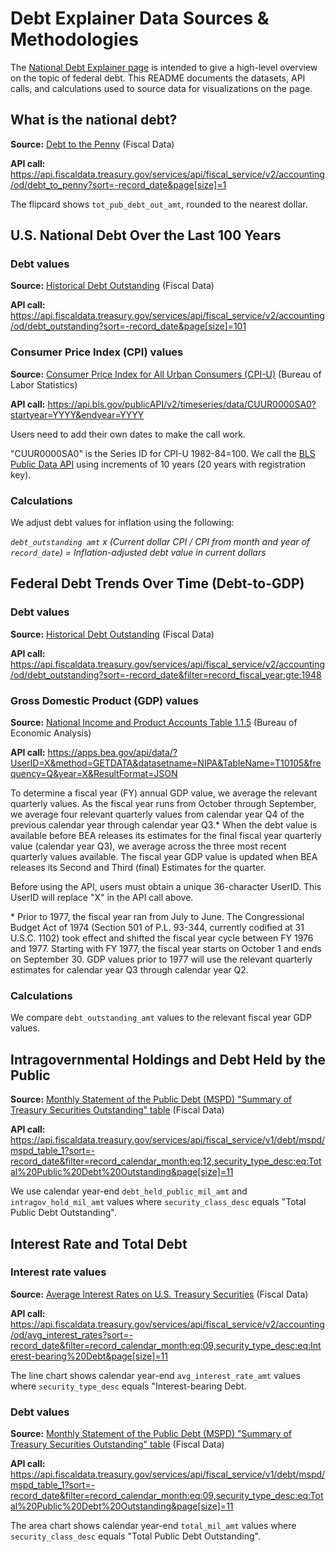 # Debt Explainer Data Sources & Methodologies

The [National Debt Explainer page](https://fiscaldata.treasury.gov/national-debt/) is intended to give a high-level overview on the topic of federal debt. This README documents the datasets, API calls, and calculations used to source data for visualizations on the page.


## What is the national debt?

**Source:** [Debt to the Penny](https://fiscaldata.treasury.gov/datasets/debt-to-the-penny/debt-to-the-penny) (Fiscal Data)

**API call:** https://api.fiscaldata.treasury.gov/services/api/fiscal_service/v2/accounting/od/debt_to_penny?sort=-record_date&page[size]=1

The flipcard shows `tot_pub_debt_out_amt`, rounded to the nearest dollar.


## U.S. National Debt Over the Last 100 Years

### Debt values

**Source:** [Historical Debt Outstanding](https://fiscaldata.treasury.gov/datasets/historical-debt-outstanding/historical-debt-outstanding) (Fiscal Data)

**API call:** https://api.fiscaldata.treasury.gov/services/api/fiscal_service/v2/accounting/od/debt_outstanding?sort=-record_date&page[size]=101

### Consumer Price Index (CPI) values

**Source:** [Consumer Price Index for All Urban Consumers (CPI-U)](https://data.bls.gov/timeseries/CUUR0000SA0) (Bureau of Labor Statistics)

**API call:** https://api.bls.gov/publicAPI/v2/timeseries/data/CUUR0000SA0?startyear=YYYY&endyear=YYYY

Users need to add their own dates to make the call work.

"CUUR0000SA0" is the Series ID for CPI-U 1982-84=100. We call the [BLS Public Data API](https://www.bls.gov/developers/home.htm) using increments of 10 years (20 years with registration key).

### Calculations
We adjust debt values for inflation using the following: 

*`debt_outstanding amt` x (Current dollar CPI / CPI from month and year of `record_date`) = Inflation-adjusted debt value in current dollars*


## Federal Debt Trends Over Time (Debt-to-GDP)

### Debt values

**Source:** [Historical Debt Outstanding](https://fiscaldata.treasury.gov/datasets/historical-debt-outstanding/historical-debt-outstanding) (Fiscal Data)

**API call:**  https://api.fiscaldata.treasury.gov/services/api/fiscal_service/v2/accounting/od/debt_outstanding?sort=-record_date&filter=record_fiscal_year:gte:1948

### Gross Domestic Product (GDP) values

**Source:** [National Income and Product Accounts Table 1.1.5](https://apps.bea.gov/iTable/iTable.cfm?reqid=19&step=3&isuri=1&nipa_table_list=5&categories=survey) (Bureau of Economic Analysis)

**API call:** https://apps.bea.gov/api/data/?UserID=X&method=GETDATA&datasetname=NIPA&TableName=T10105&frequency=Q&year=X&ResultFormat=JSON

To determine a fiscal year (FY) annual GDP value, we average the relevant quarterly values. As the fiscal year runs from October through September, we average four relevant quarterly values from calendar year Q4 of the previous calendar year through calendar year Q3.* When the debt value is available before BEA releases its estimates for the final fiscal year quarterly value (calendar year Q3), we average across the three most recent quarterly values available. The fiscal year GDP value is updated when BEA releases its Second and Third (final) Estimates for the quarter.

Before using the API, users must obtain a unique 36-character UserID.  This UserID will replace "X" in the API call above.

\* Prior to 1977, the fiscal year ran from July to June. The Congressional Budget Act of 1974 (Section 501 of P.L. 93-344, currently codified at 31 U.S.C. 1102) took effect and shifted the fiscal year cycle between FY 1976 and 1977. Starting with FY 1977, the fiscal year starts on October 1 and ends on September 30.  GDP values prior to 1977 will use the relevant quarterly estimates for calendar year Q3 through calendar year Q2.


### Calculations
 We compare `debt_outstanding_amt` values to the relevant fiscal year GDP values.


## Intragovernmental Holdings and Debt Held by the Public

**Source:** [Monthly Statement of the Public Debt (MSPD) "Summary of Treasury Securities Outstanding" table](https://fiscaldata.treasury.gov/datasets/monthly-statement-public-debt/summary-of-treasury-securities-outstanding) (Fiscal Data)

**API call:** https://api.fiscaldata.treasury.gov/services/api/fiscal_service/v1/debt/mspd/mspd_table_1?sort=-record_date&filter=record_calendar_month:eq:12,security_type_desc:eq:Total%20Public%20Debt%20Outstanding&page[size]=11

We use calendar year-end `debt_held_public_mil_amt` and `intragov_hold_mil_amt` values where `security_class_desc` equals "Total Public Debt Outstanding".


## Interest Rate and Total Debt

### Interest rate values 

**Source:** [Average Interest Rates on U.S. Treasury Securities](https://fiscaldata.treasury.gov/datasets/average-interest-rates-treasury-securities/average-interest-rates-on-u-s-treasury-securities) (Fiscal Data)

**API call:** https://api.fiscaldata.treasury.gov/services/api/fiscal_service/v2/accounting/od/avg_interest_rates?sort=-record_date&filter=record_calendar_month:eq:09,security_type_desc:eq:Interest-bearing%20Debt&page[size]=11

The line chart shows calendar year-end `avg_interest_rate_amt` values where `security_type_desc` equals "Interest-bearing Debt. 

### Debt values

**Source:** [Monthly Statement of the Public Debt (MSPD) "Summary of Treasury Securities Outstanding" table](https://fiscaldata.treasury.gov/datasets/monthly-statement-public-debt/summary-of-treasury-securities-outstanding) (Fiscal Data)

**API call:** https://api.fiscaldata.treasury.gov/services/api/fiscal_service/v1/debt/mspd/mspd_table_1?sort=-record_date&filter=record_calendar_month:eq:09,security_type_desc:eq:Total%20Public%20Debt%20Outstanding&page[size]=11

The area chart shows calendar year-end `total_mil_amt` values where `security_class_desc` equals "Total Public Debt Outstanding".

